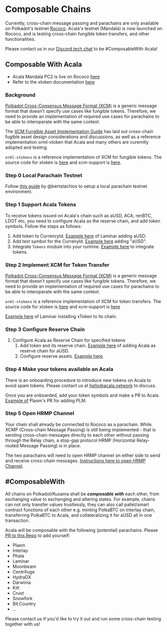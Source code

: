 # Composable Chains

Currently, cross-chain message passing and parachains are only available on Polkadot's testnet [Rococo](https://wiki.polkadot.network/docs/en/build-parachains-rococo). Acala's testnet \(Mandala\) is now launched on Rococo, and is testing cross-chain fungible token transfers, and other functionalities.

Please contact us in our [Discord tech chat](https://discord.gg/Xb3CxcjCVc) to be \#ComposableWith Acala!

## Composable With Acala

* Acala Mandala PC2 is live on Rococo [here](https://polkadot.js.org/apps/?rpc=wss://rococo-rpc.polkadot.io#/parachains)
* Refer to the xtoken documentation [here](https://github.com/open-web3-stack/open-runtime-module-library/wiki/xtokens) 

### Background

[Polkadot Cross-Consensus Message Format \(XCM\)](https://github.com/paritytech/xcm-format) is a generic message format that doesn't specify use cases like fungible tokens. Therefore, we need to provide an implementation of required use cases for parachains to be able to interoperate with the same context.

The [XCM Fungible Asset Implementation Guide](https://github.com/open-web3-stack/open-runtime-module-library/discussions/385) has laid out cross-chain fugible asset design considerations and discussions, as well as a reference implementation orml-xtoken that Acala and many others are curerntly adopted and tesitng.

`orml-xtokens` is a reference implementation of XCM for fungible tokens. The source code for xtoken is [here](https://github.com/open-web3-stack/open-runtime-module-library/tree/master/xtokens) and xcm-support is [here](https://github.com/open-web3-stack/open-runtime-module-library/tree/master/xcm-support).

### Step 0 Local Parachain Testnet

Follow [this guide](https://hackmd.io/dhmCATb_QqygCPxkxaDcmA) by @bertstachios to setup a local parachain testnet environment.

### Step 1 Support Acala Tokens

To receive tokens issued on Acala's chain such as aUSD, ACA, renBTC, LDOT etc, you need to configure Acala as the reserve chain, and add token symbols. Follow the steps as follows:

1. Add token to CurrencyId. [Example here](https://github.com/laminar-protocol/laminar-chain/blob/a07ea4aa75bce5d30a24ce2e7a506dda5e22013f/primitives/src/lib.rs#L83) of Laminar adding aUSD.
2. Add text symbol for the CurrenyId. [Example here](https://github.com/laminar-protocol/laminar-chain/blob/a07ea4aa75bce5d30a24ce2e7a506dda5e22013f/primitives/src/lib.rs#L101) adding "aUSD".
3. Integrate `Tokens` module into your runtime. [Example here](https://github.com/laminar-protocol/laminar-chain/blob/33e65efabff0ef1fdd359a8128a740378f884747/runtime/dev/src/lib.rs#L628-L670) to integrate tokens.

### Step 2 Implement XCM for Token Transfer

[Polkadot Cross-Consensus Message Format \(XCM\)](https://github.com/paritytech/xcm-format) is a generic message format that doesn't specify use cases like fungible tokens. Therefore, we need to provide an implementation of required use cases for parachains to be able to interoperate with the same context.

`orml-xtokens` is a reference implementation of XCM for token transfers. The source code for xtoken is [here](https://github.com/open-web3-stack/open-runtime-module-library/tree/master/xtokens) and xcm-support is [here](https://github.com/open-web3-stack/open-runtime-module-library/tree/master/xcm-support)

[Example here](https://github.com/laminar-protocol/laminar-chain/blob/a07ea4aa75bce5d30a24ce2e7a506dda5e22013f/runtime/dev/src/lib.rs#L861-L960) of Laminar installing xToken to its chain.

### Step 3 Configure Reserve Chain

1. Configure Acala as Reserve Chain for specified tokens
   1. Add token and its reserve chain. [Example here](https://github.com/laminar-protocol/laminar-chain/blob/a07ea4aa75bce5d30a24ce2e7a506dda5e22013f/runtime/dev/src/lib.rs#L916) of adding Acala as reserve chain for aUSD.
   2. Configure reserve assets. [Example here](https://github.com/laminar-protocol/laminar-chain/blob/a07ea4aa75bce5d30a24ce2e7a506dda5e22013f/runtime/dev/src/lib.rs#L916).

### Step 4 Make your tokens available on Acala

There is an onboarding procedure to introduce new tokens on Acala to avoid spam tokens. Please contact us at hello@acala.network to discuss.

Once you are onboarded, add your token symbols and make a PR to Acala. [Example of](https://github.com/AcalaNetwork/Acala/pull/730) Plasm's PR for adding PLM.

### Step 5 Open HRMP Channel

Your chain shall already be connected to Rococo as a parachain. While XCMP \(Cross-chain Message Passing\) is still being implemented - that is sending cross-chain messages directly to each other without passing through the Relay chain, a stop-gap protocol HRMP \(Horizontal Relay-routed Message Passing\) is in place.

The two parachains will need to open HRMP channel on either side to send and receive cross-chain messages. [Instructions here to open HRMP Channel](open-hrmp-channel.md).

## \#ComposableWith

All chains on Polkadot/Kusama shall be _**composable with**_ each other, from exchanging value to exchanging and altering states. For example, chains can not only transfer values trustlessly, they can also call pallet/smart contract functions of each other e.g. minting PolkaBTC on Interlay chain, transferring PolkaBTC to Acala, and collateralizing it for aUSD all in one transaction.

Acala will be composable with the following \(potential\) parachains. Please [PR to this Repo](https://github.com/AcalaNetwork/acala-wiki/blob/master/build/development-guide/connect-via-xcmp.md) to add yourself:

* Plasm
* Interlay
* Phala
* Laminar
* Moonbeam
* Centrifuge
* HydraDX
* Darwinia
* Kilt
* Crust
* Snowfork
* Bit.Country
* ...

Please contact us if you'd like to try it out and run some cross-chain testing together with us!

